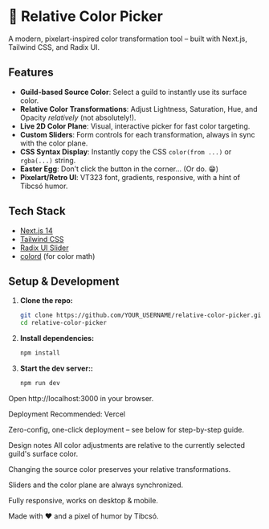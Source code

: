 # 🎨 Relative Color Picker

A modern, pixelart-inspired color transformation tool – built with Next.js, Tailwind CSS, and Radix UI.


## Features

- **Guild-based Source Color**: Select a guild to instantly use its surface color.
- **Relative Color Transformations**: Adjust Lightness, Saturation, Hue, and Opacity _relatively_ (not absolutely!).
- **Live 2D Color Plane**: Visual, interactive picker for fast color targeting.
- **Custom Sliders**: Form controls for each transformation, always in sync with the color plane.
- **CSS Syntax Display**: Instantly copy the CSS `color(from ...)` or `rgba(...)` string.
- **Easter Egg**: Don’t click the button in the corner... (Or do. 😁)
- **Pixelart/Retro UI**: VT323 font, gradients, responsive, with a hint of Tibcsó humor.

## Tech Stack

- [Next.js 14](https://nextjs.org/)
- [Tailwind CSS](https://tailwindcss.com/)
- [Radix UI Slider](https://www.radix-ui.com/primitives/docs/components/slider)
- [colord](https://github.com/omgovich/colord) (for color math)

## Setup & Development

1. **Clone the repo:**
   ```bash
   git clone https://github.com/YOUR_USERNAME/relative-color-picker.git
   cd relative-color-picker


2. **Install dependencies:**
   ```bash
   npm install


3. **Start the dev server::**
   ```bash
   npm run dev

   
Open http://localhost:3000 in your browser.

Deployment
Recommended: Vercel

Zero-config, one-click deployment – see below for step-by-step guide.

Design notes
All color adjustments are relative to the currently selected guild's surface color.

Changing the source color preserves your relative transformations.

Sliders and the color plane are always synchronized.

Fully responsive, works on desktop & mobile. 

Made with ❤️ and a pixel of humor by Tibcsó.
